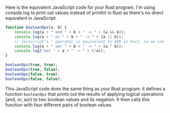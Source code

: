 Here is the equivalent JavaScript code for your Rust program. I'm using console.log to print out values instead of println! in Rust as there's no direct equivalent in JavaScript. 

```javascript
function booleanOps(a, b) {
    console.log(a + " and " + b + " -> " + (a && b));
    console.log(a + " or " + b + " -> " + (a || b));
    // Javascript's ^ operator is equivalent to XOR in Rust, so we can use it directly
    console.log(a + " xor " + b + " -> " + (a ^ b));
    console.log("not " + a + " -> " + (!a));
}

booleanOps(true, true);
booleanOps(true, false);
booleanOps(false, true);
booleanOps(false, false);
```
This JavaScript code does the same thing as your Rust program: it defines a function `booleanOps` that prints out the results of applying logical operations (and, or, xor) to two boolean values and its negation. It then calls this function with four different pairs of boolean values.

